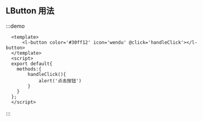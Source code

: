## LButton 用法
:::demo

```vue
  <template>
      <l-button color='#30ff12' icon='wendu' @click='handleClick'></l-button>
  </template>
  <script>
  export default{
    methods:{
        handleClick(){
            alert('点击按钮')
        }
    }
  };
  </script>

```
:::




